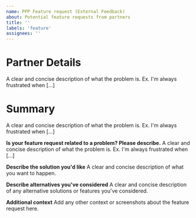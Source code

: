 ```yaml
---
name: PPP Feature request (External Feedback)
about: Potential feature requests from partners
title: ''
labels: 'feature'
assignees: ''
---
```


# Partner Details
A clear and concise description of what the problem is. Ex. I'm always frustrated when [...]

# Summary
A clear and concise description of what the problem is. Ex. I'm always frustrated when [...]

**Is your feature request related to a problem? Please describe.**
A clear and concise description of what the problem is. Ex. I'm always frustrated when [...]

**Describe the solution you'd like**
A clear and concise description of what you want to happen.

**Describe alternatives you've considered**
A clear and concise description of any alternative solutions or features you've considered.

**Additional context**
Add any other context or screenshots about the feature request here.
